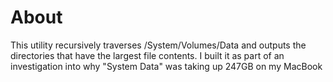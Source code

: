 # About
This utility recursively traverses /System/Volumes/Data and outputs the directories that have the largest file contents.
I built it as part of an investigation into why "System Data" was taking up 247GB on my MacBook
